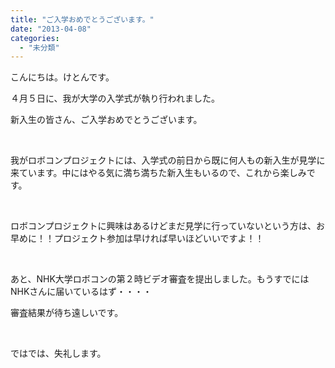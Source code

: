 ```yaml
---
title: "ご入学おめでとうございます。"
date: "2013-04-08"
categories: 
  - "未分類"
---
```


こんにちは。けとんです。

４月５日に、我が大学の入学式が執り行われました。

新入生の皆さん、ご入学おめでとうございます。

 

我がロボコンプロジェクトには、入学式の前日から既に何人もの新入生が見学に来ています。中にはやる気に満ち満ちた新入生もいるので、これから楽しみです。

 

ロボコンプロジェクトに興味はあるけどまだ見学に行っていないという方は、お早めに！！プロジェクト参加は早ければ早いほどいいですよ！！

 

あと、NHK大学ロボコンの第２時ビデオ審査を提出しました。もうすでにはNHKさんに届いているはず・・・・

審査結果が待ち遠しいです。

 

ではでは、失礼します。
